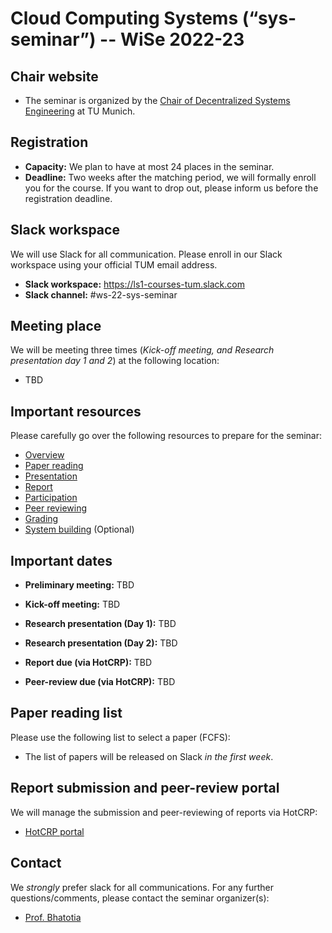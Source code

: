 # Cloud Computing Systems (“sys-seminar”) -- WiSe 2022-23

## Chair website

- The seminar is organized by the [Chair of Decentralized Systems Engineering](https://dse.in.tum.de/) at TU Munich.

## Registration

- **Capacity:** We plan to have at most 24 places in the seminar.
- **Deadline:** Two weeks after the matching period, we will formally enroll you for the course. If you want to drop out, please inform us before the registration deadline.  

## Slack workspace

We will use Slack for all communication. Please enroll in our Slack workspace using your official TUM email address.

- **Slack workspace:** https://ls1-courses-tum.slack.com
- **Slack channel:** #ws-22-sys-seminar

## Meeting place

We will be meeting three times (*Kick-off meeting, and Research presentation day 1 and 2*) at the following location:

- TBD

## Important resources

Please carefully go over the following resources to prepare for the seminar:

- [Overview](docs/sys-seminar-overview.pdf)
- [Paper reading](docs/paper-reading.pdf)
- [Presentation](docs/presentation.pdf)
- [Report](docs/report.pdf)
- [Participation](docs/participation.pdf)
- [Peer reviewing](docs/peer-review.pdf)
- [Grading](docs/grading.pdf)
- [System building](docs/system-building.pdf) (Optional)

## Important dates

- **Preliminary meeting:** TBD

- **Kick-off meeting:** TBD

- **Research presentation (Day 1):** TBD

- **Research presentation (Day 2):** TBD

- **Report due (via HotCRP):** TBD

- **Peer-review due (via HotCRP):** TBD


## Paper reading list

Please use the following list to select a paper (FCFS): 

- The list of papers will be released on Slack *in the first week*.


## Report submission and peer-review portal

We will manage the submission and peer-reviewing of reports via HotCRP:

- [HotCRP portal](https://tum-ss2021.hotcrp.com/) 


## Contact

We *strongly* prefer slack for all communications. For any further questions/comments, please contact the seminar organizer(s):

- [Prof. Bhatotia](https://dse.in.tum.de/bhatotia/)

